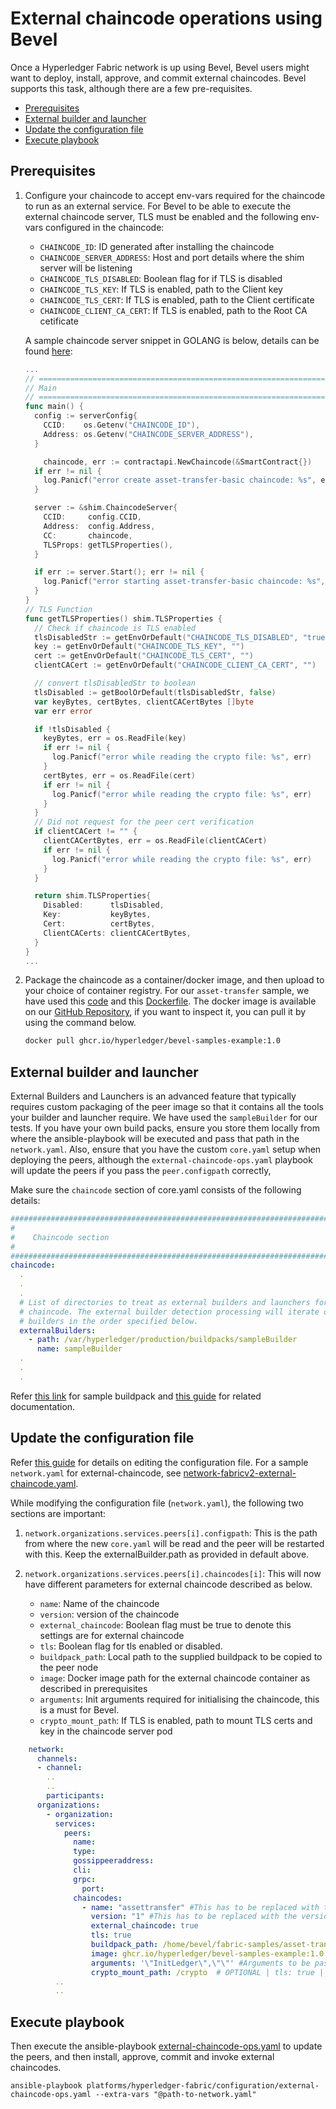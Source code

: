 [//]: # (##############################################################################################)
[//]: # (Copyright Accenture. All Rights Reserved.)
[//]: # (SPDX-License-Identifier: Apache-2.0)
[//]: # (##############################################################################################)
# External chaincode operations using Bevel

Once a Hyperledger Fabric network is up using Bevel, Bevel users might want to deploy, install, approve, and commit external chaincodes. Bevel supports this task, although there are a few pre-requisites.

 - [Prerequisites](#prerequisites)
 - [External builder and launcher](#external-builder-and-launcher)
 - [Update the configuration file](#update-the-configuration-file)
 - [Execute playbook](#execute-playbook)


## Prerequisites

1. Configure your chaincode to accept env-vars required for the chaincode to run as an external service. For Bevel to be able to execute the external chaincode server, TLS must be enabled and the following env-vars configured in the chaincode:
      - `CHAINCODE_ID`: ID generated after installing the chaincode
      - `CHAINCODE_SERVER_ADDRESS`: Host and port details where the shim server will be listening
      - `CHAINCODE_TLS_DISABLED`: Boolean flag for if TLS is disabled
      - `CHAINCODE_TLS_KEY`: If TLS is enabled, path to the Client key
      - `CHAINCODE_TLS_CERT`: If TLS is enabled, path to the Client certificate
      - `CHAINCODE_CLIENT_CA_CERT`: If TLS is enabled, path to the Root CA cetificate

    A sample chaincode server snippet in GOLANG is below, details can be found [here](https://github.com/hyperledger/fabric-samples/blob/main/asset-transfer-basic/chaincode-external/assetTransfer.go):
    ```go
    ...
    // ===================================================================================
    // Main
    // ===================================================================================
    func main() {
      config := serverConfig{
        CCID:    os.Getenv("CHAINCODE_ID"),
        Address: os.Getenv("CHAINCODE_SERVER_ADDRESS"),
      }

        chaincode, err := contractapi.NewChaincode(&SmartContract{})
      if err != nil {
        log.Panicf("error create asset-transfer-basic chaincode: %s", err)
      }

      server := &shim.ChaincodeServer{
        CCID:     config.CCID,
        Address:  config.Address,
        CC:       chaincode,
        TLSProps: getTLSProperties(),
      }

      if err := server.Start(); err != nil {
        log.Panicf("error starting asset-transfer-basic chaincode: %s", err)
      }
    }
    // TLS Function
    func getTLSProperties() shim.TLSProperties {
      // Check if chaincode is TLS enabled
      tlsDisabledStr := getEnvOrDefault("CHAINCODE_TLS_DISABLED", "true")
      key := getEnvOrDefault("CHAINCODE_TLS_KEY", "")
      cert := getEnvOrDefault("CHAINCODE_TLS_CERT", "")
      clientCACert := getEnvOrDefault("CHAINCODE_CLIENT_CA_CERT", "")

      // convert tlsDisabledStr to boolean
      tlsDisabled := getBoolOrDefault(tlsDisabledStr, false)
      var keyBytes, certBytes, clientCACertBytes []byte
      var err error

      if !tlsDisabled {
        keyBytes, err = os.ReadFile(key)
        if err != nil {
          log.Panicf("error while reading the crypto file: %s", err)
        }
        certBytes, err = os.ReadFile(cert)
        if err != nil {
          log.Panicf("error while reading the crypto file: %s", err)
        }
      }
      // Did not request for the peer cert verification
      if clientCACert != "" {
        clientCACertBytes, err = os.ReadFile(clientCACert)
        if err != nil {
          log.Panicf("error while reading the crypto file: %s", err)
        }
      }

      return shim.TLSProperties{
        Disabled:      tlsDisabled,
        Key:           keyBytes,
        Cert:          certBytes,
        ClientCACerts: clientCACertBytes,
      }
    }
    ...
    ```
1. Package the chaincode as a container/docker image, and then upload to your choice of container registry. For our `asset-transfer` sample, we have used this [code](https://github.com/hyperledger/fabric-samples/tree/main/asset-transfer-basic/chaincode-external) and this [Dockerfile](https://github.com/hyperledger/fabric-samples/blob/main/asset-transfer-basic/chaincode-external/Dockerfile). The docker image is available on our [GitHub Repository](https://github.com/orgs/hyperledger/packages/container/package/bevel-samples-example), if you want to inspect it, you can pull it by using the command below.
    ```bash
    docker pull ghcr.io/hyperledger/bevel-samples-example:1.0
    ``` 

## External builder and launcher
External Builders and Launchers is an advanced feature that typically requires custom packaging of the peer image so that it contains all the tools your builder and launcher require. We have used the `sampleBuilder` for our tests. If you have your own build packs, ensure you store them locally from where the ansible-playbook will be executed and pass that path in the `network.yaml`. Also, ensure that you have the custom `core.yaml` setup when deploying the peers, although the `external-chaincode-ops.yaml` playbook will update the peers if you pass the `peer.configpath` correctly,

Make sure the `chaincode` section of core.yaml consists of the following details:

```yaml
###############################################################################
#
#    Chaincode section
#
###############################################################################
chaincode:
  .
  .
  .
  # List of directories to treat as external builders and launchers for
  # chaincode. The external builder detection processing will iterate over the
  # builders in the order specified below.
  externalBuilders:
    - path: /var/hyperledger/production/buildpacks/sampleBuilder
      name: sampleBuilder
  .
  .
  .
```

Refer [this link](https://github.com/hyperledger/fabric-samples/tree/main/asset-transfer-basic/chaincode-external/sampleBuilder/bin) for sample buildpack and [this guide](https://hyperledger-fabric.readthedocs.io/en/release-2.2/cc_launcher.html) for related documentation.


## Update the configuration file
Refer [this guide](./fabric_networkyaml.md) for details on editing the configuration file. For a sample `network.yaml` for external-chaincode, see [network-fabricv2-external-chaincode.yaml](https://github.com/hyperledger/bevel/tree/main/platforms/hyperledger-fabric/configuration/samples/network-fabricv2-external-chaincode.yaml).

While modifying the configuration file (`network.yaml`), the following two sections are important:

1. `network.organizations.services.peers[i].configpath`: This is the path from where the new `core.yaml` will be read and the peer will be restarted with this. Keep the externalBuilder.path as provided in default above.

2. `network.organizations.services.peers[i].chaincodes[i]`: This will now have different parameters for external chaincode described as below.
      
    - `name`: Name of the chaincode
    - `version`: version of the chaincode
    - `external_chaincode`: Boolean flag must be true to denote this settings are for external chaincode
    - `tls`: Boolean flag for tls enabled or disabled. 
    - `buildpack_path`: Local path to the supplied buildpack to be copied to the peer node
    - `image`: Docker image path for the external chaincode container as described in prerequisites
    - `arguments`: Init arguments required for initialising the chaincode, this is a must for Bevel.
    - `crypto_mount_path`: If TLS is enabled, path to mount TLS certs and key in the chaincode server pod

```yaml
    network:
      channels:
      - channel:
        ..
        ..
        participants:
      organizations:
        - organization:
          services:
            peers:
              name:
              type: 
              gossippeeraddress:
              cli:
              grpc:
                port: 
              chaincodes:
                - name: "assettransfer" #This has to be replaced with the name of the chaincode
                  version: "1" #This has to be replaced with the version of the chaincode
                  external_chaincode: true
                  tls: true
                  buildpack_path: /home/bevel/fabric-samples/asset-transfer-basic/chaincode-external/sampleBuilder
                  image: ghcr.io/hyperledger/bevel-samples-example:1.0
                  arguments: '\"InitLedger\",\"\"' #Arguments to be passed along with the chaincode parameters
                  crypto_mount_path: /crypto  # OPTIONAL | tls: true | Path where crypto shall be mounted for the chaincode server
          ..
          .. 
```

## Execute playbook

Then execute the ansible-playbook [external-chaincode-ops.yaml](https://github.com/hyperledger/bevel/tree/main/platforms/hyperledger-fabric/configuration/external-chaincode-ops.yaml) to update the peers, and then install, approve, commit and invoke external chaincodes.

```
ansible-playbook platforms/hyperledger-fabric/configuration/external-chaincode-ops.yaml --extra-vars "@path-to-network.yaml"
```
